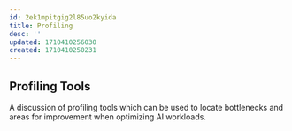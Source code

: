 ```yaml
---
id: 2ek1mpitgig2l85uo2kyida
title: Profiling
desc: ''
updated: 1710410256030
created: 1710410250231
---
```


## Profiling Tools

A discussion of profiling tools which can be used to locate bottlenecks and areas for improvement when optimizing AI workloads.
